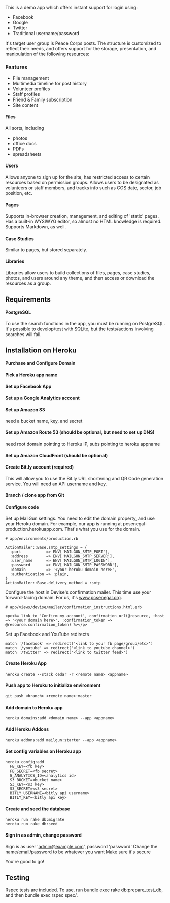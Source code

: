 This is a demo app which offers instant support for login using:

* Facebook
* Google
* Twitter
* Traditional username/password

It's target user group is Peace Corps posts. The structure is customized to reflect their needs, and offers support for the storage, presentation, and manipulation of the following resources:

### Features

* File management
* Multimedia timeline for post history
* Volunteer profiles
* Staff profiles
* Friend & Family subscription
* Site content

#### Files

All sorts, including

* photos
* office docs
* PDFs
* spreadsheets

#### Users

Allows anyone to sign up for the site, has restricted access to certain resources based on permission groups. Allows users to be designated as volunteers or staff members, and tracks info such as COS date, sector, job position, etc.

#### Pages

Supports in-browser creation, management, and editing of 'static' pages. Has a built-in WYSIWYG editor, so almost no HTML knowledge is required. Supports Markdown, as well.

#### Case Studies

Similar to pages, but stored separately.

#### Libraries

Libraries allow users to build collections of files, pages, case studies, photos, and users around any theme, and then access or download the resources as a group.

## Requirements

#### PostgreSQL

To use the search functions in the app, you must be running on PostgreSQL. It's possible to develop/test with SQLite, but the tests/actions involving searches will fail.

## Installation on Heroku

#### Purchase and Configure Domain

#### Pick a Heroku app name

#### Set up Facebook App

#### Set up a Google Analytics account

#### Set up Amazon S3

need a bucket name, key, and secret

#### Set up Amazon Route 53 (should be optional, but need to set up DNS)

need root domain pointing to Heroku IP, subs pointing to heroku appname

#### Set up Amazon CloudFront (should be optional)

#### Create Bit.ly account (required)

This will allow you to use the Bit.ly URL shortening and QR Code generation service. You will need an API username and key.

#### Branch / clone app from Git

#### Configure code

Set up MailGun settings. You need to edit the domain property, and use your Heroku domain. For example, our app is running at pcsenegal-production.herokuapp.com. That's what you use for the domain.

    # app/environments/production.rb

    ActionMailer::Base.smtp_settings = {
      :port           => ENV['MAILGUN_SMTP_PORT'], 
      :address        => ENV['MAILGUN_SMTP_SERVER'],
      :user_name      => ENV['MAILGUN_SMTP_LOGIN'],
      :password       => ENV['MAILGUN_SMTP_PASSWORD'],
      :domain         => '<your heroku domain here>',
      :authentication => :plain,
    }
    ActionMailer::Base.delivery_method = :smtp

Configure the host in Devise's confirmation mailer. This time use your forward-facing domain. For us, it's www.pcsenegal.org.

    # app/views/devise/mailer/confirmation_instructions.html.erb

    <p><%= link_to 'Confirm my account', confirmation_url(@resource, :host => '<your domain here>', :confirmation_token => @resource.confirmation_token) %></p>

Set up Facebook and YouTube redirects

    match '/facebook' => redirect('<link to your fb page/group/etc>')
    match '/youtube' => redirect('<link to youtube channel>')
    match '/twitter' => redirect('<link to twitter feed>')

#### Create Heroku App

    heroku create --stack cedar -r <remote name> <appname>

#### Push app to Heroku to initialize environment

    git push <branch> <remote name>:master

#### Add domain to Heroku app

    heroku domains:add <domain name> --app <appname>

#### Add Heroku Addons

    heroku addons:add mailgun:starter --app <appname>

#### Set config variables on Heroku app

    heroku config:add
      FB_KEY=<fb key> 
      FB_SECRET=<fb secret> 
      G_ANALYTICS_ID=<analytics id> 
      S3_BUCKET=<bucket name> 
      S3_KEY=<s3 key> 
      S3_SECRET=<s3 secret>
      BITLY_USERNAME=<bitly api username>
      BITLY_KEY=<bitly api key>

#### Create and seed the database

    heroku run rake db:migrate
    heroku run rake db:seed

#### Sign in as admin, change password

Sign is as user 'admin@example.com', password 'password'
Change the name/email/password to be whatever you want
Make sure it's secure

You're good to go!

## Testing

Rspec tests are included. To use, run bundle exec rake db:prepare_test_db, and then bundle exec rspec spec/.
